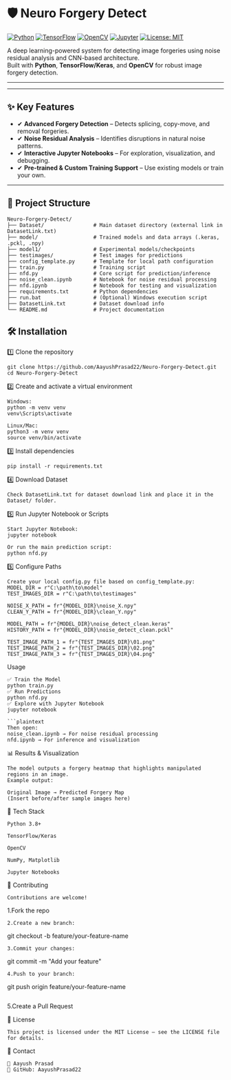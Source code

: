 # 🛡️ Neuro Forgery Detect

[![Python](https://img.shields.io/badge/Python-3.x-blue.svg)](https://www.python.org/)
[![TensorFlow](https://img.shields.io/badge/TensorFlow-2.x-orange.svg)](https://www.tensorflow.org/)
[![OpenCV](https://img.shields.io/badge/OpenCV-4.x-green.svg)](https://opencv.org/)
[![Jupyter](https://img.shields.io/badge/Notebook-Jupyter-F37626.svg)](https://jupyter.org/)
[![License: MIT](https://img.shields.io/badge/License-MIT-yellow.svg)](LICENSE)

A deep learning-powered system for detecting image forgeries using noise residual analysis and CNN-based architecture.  
Built with **Python**, **TensorFlow/Keras**, and **OpenCV** for robust image forgery detection.

---

---

## ✨ Key Features
- ✔ **Advanced Forgery Detection** – Detects splicing, copy-move, and removal forgeries.
- ✔ **Noise Residual Analysis** – Identifies disruptions in natural noise patterns.
- ✔ **Interactive Jupyter Notebooks** – For exploration, visualization, and debugging.
- ✔ **Pre-trained & Custom Training Support** – Use existing models or train your own.

---

## 📂 Project Structure
```plaintext
Neuro-Forgery-Detect/
├── Dataset/                # Main dataset directory (external link in DatasetLink.txt)
├── model/                  # Trained models and data arrays (.keras, .pckl, .npy)
├── model1/                 # Experimental models/checkpoints
├── testimages/             # Test images for predictions
├── config_template.py      # Template for local path configuration
├── train.py                # Training script
├── nfd.py                  # Core script for prediction/inference
├── noise_clean.ipynb       # Notebook for noise residual processing
├── nfd.ipynb               # Notebook for testing and visualization
├── requirements.txt        # Python dependencies
├── run.bat                 # (Optional) Windows execution script
├── DatasetLink.txt         # Dataset download info
└── README.md               # Project documentation
```

## 🛠 Installation
1️⃣ Clone the repository
```
git clone https://github.com/AayushPrasad22/Neuro-Forgery-Detect.git
cd Neuro-Forgery-Detect
```
2️⃣ Create and activate a virtual environment
```
Windows:
python -m venv venv
venv\Scripts\activate

Linux/Mac:
python3 -m venv venv
source venv/bin/activate

```
3️⃣ Install dependencies
```
pip install -r requirements.txt

```
4️⃣ Download Dataset
```
Check DatasetLink.txt for dataset download link and place it in the Dataset/ folder.
```
5️⃣ Run Jupyter Notebook or Scripts
```
Start Jupyter Notebook:
jupyter notebook

Or run the main prediction script:
python nfd.py
```
5️⃣ Configure Paths
```
Create your local config.py file based on config_template.py:
MODEL_DIR = r"C:\path\to\model"
TEST_IMAGES_DIR = r"C:\path\to\testimages"

NOISE_X_PATH = fr"{MODEL_DIR}\noise_X.npy"
CLEAN_Y_PATH = fr"{MODEL_DIR}\clean_Y.npy"

MODEL_PATH = fr"{MODEL_DIR}\noise_detect_clean.keras"
HISTORY_PATH = fr"{MODEL_DIR}\noise_detect_clean.pckl"

TEST_IMAGE_PATH_1 = fr"{TEST_IMAGES_DIR}\01.png"
TEST_IMAGE_PATH_2 = fr"{TEST_IMAGES_DIR}\02.png"
TEST_IMAGE_PATH_3 = fr"{TEST_IMAGES_DIR}\04.png"
```
Usage
```
✅ Train the Model
python train.py
✅ Run Predictions
python nfd.py
✅ Explore with Jupyter Notebook
jupyter notebook

```plaintext
Then open:
noise_clean.ipynb → For noise residual processing
nfd.ipynb → For inference and visualization
```
📊 Results & Visualization
```
The model outputs a forgery heatmap that highlights manipulated regions in an image.
Example output:

Original Image → Predicted Forgery Map
(Insert before/after sample images here)
```
🧩 Tech Stack
```
Python 3.8+

TensorFlow/Keras

OpenCV

NumPy, Matplotlib

Jupyter Notebooks
```
🤝 Contributing
```
Contributions are welcome!
```
1.Fork the repo
```
2.Create a new branch:
```
git checkout -b feature/your-feature-name
```
3.Commit your changes:
```
git commit -m "Add your feature"
```
4.Push to your branch:
```
git push origin feature/your-feature-name
```
```
5.Create a Pull Request


📜 License
```
This project is licensed under the MIT License – see the LICENSE file for details.
```
📧 Contact
```
👤 Aayush Prasad
📩 GitHub: AayushPrasad22
